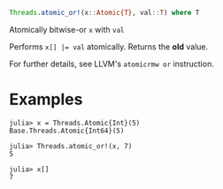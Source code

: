 ```julia
Threads.atomic_or!(x::Atomic{T}, val::T) where T
```

Atomically bitwise-or `x` with `val`

Performs `x[] |= val` atomically. Returns the **old** value.

For further details, see LLVM's `atomicrmw or` instruction.

# Examples

```jldoctest
julia> x = Threads.Atomic{Int}(5)
Base.Threads.Atomic{Int64}(5)

julia> Threads.atomic_or!(x, 7)
5

julia> x[]
7
```
